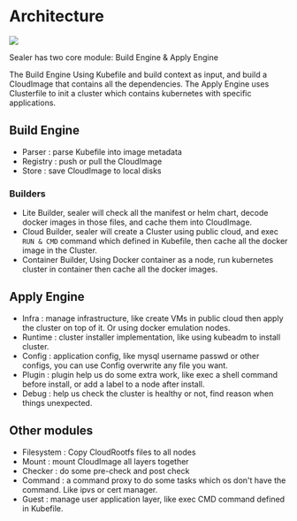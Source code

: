 # Architecture

![](https://user-images.githubusercontent.com/8912557/133879086-f13e3e37-65c3-43e2-977c-e8ebf8c8fb34.png)

Sealer has two core module: Build Engine & Apply Engine

The Build Engine Using Kubefile and build context as input, and build a CloudImage that contains all the dependencies.
The Apply Engine uses Clusterfile to init a cluster which contains kubernetes with specific applications.

## Build Engine

* Parser : parse Kubefile into image metadata
* Registry : push or pull the CloudImage
* Store : save CloudImage to local disks

### Builders

* Lite Builder, sealer will check all the manifest or helm chart, decode docker images in those files, and cache them into CloudImage.
* Cloud Builder, sealer will create a Cluster using public cloud, and exec `RUN & CMD` command which defined in Kubefile, then cache all the docker image in the Cluster.
* Container Builder, Using Docker container as a node, run kubernetes cluster in container then cache all the docker images.

## Apply Engine

* Infra : manage infrastructure, like create VMs in public cloud then apply the cluster on top of it. Or using docker emulation nodes.
* Runtime : cluster installer implementation, like using kubeadm to install cluster.
* Config : application config, like mysql username passwd or other configs, you can use Config overwrite any file you want.
* Plugin : plugin help us do some extra work, like exec a shell command before install, or add a label to a node after install.
* Debug : help us check the cluster is healthy or not, find reason when things unexpected.

## Other modules

* Filesystem : Copy CloudRootfs files to all nodes
* Mount : mount CloudImage all layers together
* Checker : do some pre-check and post check
* Command : a command proxy to do some tasks which os don't have the command. Like ipvs or cert manager.
* Guest : manage user application layer, like exec CMD command defined in Kubefile.
